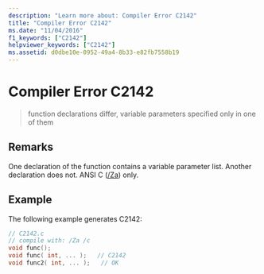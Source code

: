 ```yaml
---
description: "Learn more about: Compiler Error C2142"
title: "Compiler Error C2142"
ms.date: "11/04/2016"
f1_keywords: ["C2142"]
helpviewer_keywords: ["C2142"]
ms.assetid: d0dbe10e-0952-49a4-8b33-e82fb7558b19
---
```

# Compiler Error C2142

> function declarations differ, variable parameters specified only in one of them

## Remarks

One declaration of the function contains a variable parameter list. Another declaration does not. ANSI C ([/Za](../../build/reference/za-ze-disable-language-extensions.md)) only.

## Example

The following example generates C2142:

```c
// C2142.c
// compile with: /Za /c
void func();
void func( int, ... );   // C2142
void func2( int, ... );   // OK
```
